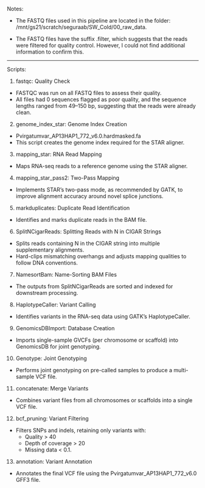 Notes:
  - The FASTQ files used in this pipeline are located in the folder:
  /mnt/gs21/scratch/seguraab/SW_Cold/00_raw_data.

  - The FASTQ files have the suffix .filter, which suggests that the reads were filtered for quality control. However, I could not find additional information to confirm this.
 
________________________________________________________  
  Scripts:
1.	fastqc: Quality Check
  -	FASTQC was run on all FASTQ files to assess their quality.
  -	All files had 0 sequences flagged as poor quality, and the sequence lengths ranged from 49–150 bp, suggesting that the reads were already clean.
2.	genome_index_star: Genome Index Creation
  - Pvirgatumvar_AP13HAP1_772_v6.0.hardmasked.fa
  -	This script creates the genome index required for the STAR aligner.
3.	mapping_star: RNA Read Mapping
  -	Maps RNA-seq reads to a reference genome using the STAR aligner.
4.	mapping_star_pass2: Two-Pass Mapping
  -	Implements STAR’s two-pass mode, as recommended by GATK, to improve alignment accuracy around novel splice junctions.
5.	markduplicates: Duplicate Read Identification
  -	Identifies and marks duplicate reads in the BAM file.
6.	SplitNCigarReads: Splitting Reads with N in CIGAR Strings
  -	Splits reads containing N in the CIGAR string into multiple supplementary alignments.
  -	Hard-clips mismatching overhangs and adjusts mapping qualities to follow DNA conventions.
7.	NamesortBam: Name-Sorting BAM Files
  -	The outputs from SplitNCigarReads are sorted and indexed for downstream processing.
8.	HaplotypeCaller: Variant Calling
  -	Identifies variants in the RNA-seq data using GATK’s HaplotypeCaller.
9.	GenomicsDBImport: Database Creation
  -	Imports single-sample GVCFs (per chromosome or scaffold) into GenomicsDB for joint genotyping.
10.	Genotype: Joint Genotyping
  -	Performs joint genotyping on pre-called samples to produce a multi-sample VCF file.
11.	concatenate: Merge Variants
  -	Combines variant files from all chromosomes or scaffolds into a single VCF file.
12.	bcf_pruning: Variant Filtering
  -	Filters SNPs and indels, retaining only variants with:
    -	Quality > 40
    -	Depth of coverage > 20
    -	Missing data < 0.1.
13.	annotation: Variant Annotation
  -	Annotates the final VCF file using the Pvirgatumvar_AP13HAP1_772_v6.0 GFF3 file.
